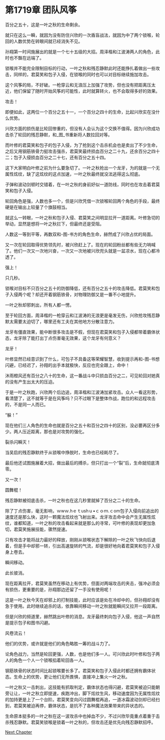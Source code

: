 # 第1719章 团队风筝

百分之五十，这是一叶之秋的生命剩余。

就只在这么一瞬，就因为没有防住兴欣的一次盾盲战法，就因为中了两个锁喉，轮回的人数优势在转眼间就已经消失不见。

孙翔第一时间施展出的就是一个七十五级的大招。周泽楷和江波涛两人的角色，此时也不飘在远端了。

锁喉并不能完全限制目标的行动，一叶之秋和残忍静默此时还能挣扎着做出一些攻击，同样的，君莫笑和包子入侵，在锁喉的同时也可以对目标继续施加攻击。

这个风筝的局，不好破。一枪穿云和无浪压上加强了攻势，但也没有把距离压太近，他们保留了随时开始风筝的可能性，此时就算转火，也不会取得多好的效果。

攻击！

即便如此，这两位一个百分之五十一，一个百分之四十的生命，比起兴欣实在没什么优势。

兴欣方面的损伤是比轮回惨重的，但没有人会认为这个交换不值得。因为兴欣成功击杀了轮回的残忍静默，和_图_书重新将人数拉回对等。

而叶修的君莫笑和包子的包子入侵，为了抢到这个击杀机会也是卖出了不少生命，之后又用钢筋铁骨力挺攻击强杀，君莫笑最终损血百分之二十九，还余百分之四十二；包子入侵损血百分之二十七，还有百分之五十四。

这下大家明白叶修之前为什么要急切了。一叶之秋抢出一个龙牙，为的就是一个无属性炫纹，缺了这炫纹的这点加速，一叶之秋最终就没法逃得这么彻底。

子弹和波动剑顿时交错着，在一叶之秋的身前好似一道防线，同时也在攻击着君莫笑和包子入侵。

轮回角色是强，人数也多一个，但是兴欣凭借一次锁喉轮回两个角色的手段，最终硬是在输出上较量了个旗鼓相当。

就这么一转眼，一叶之秋和包子入侵、君莫笑之间明显拉开一道距离。叶修急切的举动，显然是想将一叶之秋拦下，但最终还是受阻。

人数这一等到平等，再数双和-图-书方的角色生命，赫然成了兴欣占优的局面。

又一次在轮回取得优势领先时，被兴欣赶上了。现在的轮回粉丝都有些无力呐喊了。他们一次又一次地兴奋，一次又一次地被兴欣兜头就是一盆凉水，现在心都冷透了。

强上！

只几秒。

锁喉对目标不只百分之五十的防御降低，还有百分之五十的攻击降低。君莫笑和包子入侵两个呢？却还开着钢筋铁骨，对物理防御又是一番不小地提升。

一叶之秋却邪刺出，所有人都一愣。

至于轮回方面，周泽楷的一枪穿云和江波涛的无浪更是毫发无伤，兴欣抢攻残忍静默太需要太迫切了，哪里还有工夫在其他地方分散注意力。

龙牙有僵直效果，能中断很多攻击是不假，但现在君莫笑和包子入侵都带着霸体状态，龙牙除了能打出丁点伤害毫无效果，这个龙牙有何意义？

龙牙！

叶修显然已经意识到了什么，可包子不具备这等荣耀智慧，收到提示再和-图-书想闪避，已经迟了，孙翔的出手本就极快，反应也完全跟上，命中！

沐雨橙风还有百分之八十的生命，这一番战斗中只损血百分之二，可见轮回对她真的没有产生出太大的压迫。

于是一叶之秋跑，兴欣两个后边追，周泽楷和江波涛加紧攻击。众人一看这形势，看清楚了，这不就等于是在风筝吗？只不过眼下是整体作战，跑位的和远程攻击的，不是同一人而已。

“躲！”

现在他们三人角色的生命也就是百分之五十和百分之四十的区别，没必要再区分多少。两人压近距离，那也是对攻势的强化。

裂杀闪瞬灭！

当吴启的残忍静默终于从锁喉中挣脱时，生命也已经耗尽了。

最后他还试图施展着大招，做出最后的搏杀，但只打出一个“裂”后，生命就彻底清零。

又一次！

圆舞棍！

残忍静默被彻底击杀，一叶之秋也在这几秒里就掉了百分之二十的生命。

除了丁点伤害，毫无影响，ｗwｗ.hｅｔushｕ•ｃｏｍ.ｃom包子入侵向前追出的速度还是那么快，这时一颗魔法炫纹也飞射出来。龙牙攻击命中会产生无属性炫纹，谁都知道，一叶之秋的攻击看起来就是那么的寻常，可叶修的表现却更加急切，君莫笑施展技能，骤然提速。

只有攻击才能将战力最好的释放，刚刚从锁喉状态下解除的一叶之秋飞快向后退着，但是手中却邪一转，引出高速旋转的气流，却是很好地向着君莫笑和包子入侵身上卷去。

瞬间移动。

此长彼消。

现在距离拉开，君莫笑虽然在移动上有优势，但面对两端攻击的夹击，强冲必须会有损伤，更重要的是，孙翔那边还留了一手没有使用呢！

这是一叶之秋今天在却邪上的打制技能，此时应该是处在冷却中的，但孙翔却没有急于使用。此时继续追杀的话，依靠瞬间移动一叶之秋就能瞬间又拉开一段距离。

但是兴欣的频道里，赫然跳出叶修的消息。龙牙最终刺向包子入侵，他这一声自然是提示包子和图书闪避。

风卷流云！

他们的优势，或许就是他们的角色略胜一筹的战斗力了。

论角色战力，当然是轮回更强，人数，也是他们多一人。可兴欣此时叶修和包子两人的角色一个人一个锁喉掐着轮回各一人。

钢筋铁骨的状态时间比起锁喉要长多了。君莫笑和包子入侵此时都还拥有霸体状态。生命上的优势，更让他们无所畏惧，直接冲上集火一叶之秋。

一叶之秋又一击刺出，这技能有抓取判定，霸体状态也得闪避，君莫笑被迫只能朝旁让让，一叶之秋立即提速，疾跑冲出，脚下炫纹生风，移动速度因为无属性炫纹的加持更是上了一个台阶。君莫笑变向闪过圆舞棍再追，一道冰霜波动剑却已经扫到，君莫笑被迫再停，霸体状态，是抗不了各种魔法效果带来的异状态的。

生命原本挺多的一叶之秋在这一波攻杀中也掉血不少，不过兴欣毕竟重点着重于击杀残忍静默。君莫笑锁喉是锁着一叶之秋的，但攻击还是优先向残忍静默招呼。



[Next Chapter](%E7%AC%AC1720%E7%AB%A0%20%E6%8F%90%E7%BA%BF%E5%BC%8F%E9%85%8D%E5%90%88.md)
